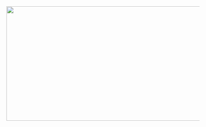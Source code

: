 
<a href="https://github.com/devxb/gitanimals">
<img
  src="https://render.gitanimals.org/farms/ooheunsu"
  width="600"
  height="300"
/>
</a>
